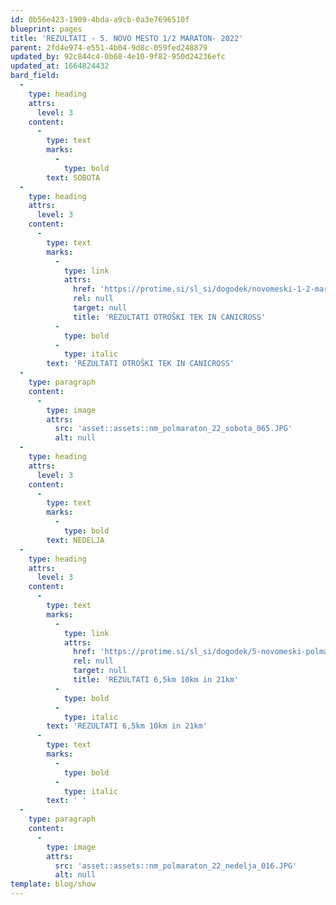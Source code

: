 ```yaml
---
id: 0b56e423-1909-4bda-a9cb-0a3e7696510f
blueprint: pages
title: 'REZULTATI - 5. NOVO MESTO 1/2 MARATON- 2022'
parent: 2fd4e974-e551-4b04-9d8c-059fed248879
updated_by: 92c844c4-0b68-4e10-9f82-950d24236efc
updated_at: 1664824432
bard_field:
  -
    type: heading
    attrs:
      level: 3
    content:
      -
        type: text
        marks:
          -
            type: bold
        text: SOBOTA
  -
    type: heading
    attrs:
      level: 3
    content:
      -
        type: text
        marks:
          -
            type: link
            attrs:
              href: 'https://protime.si/sl_si/dogodek/novomeski-1-2-maraton-otroski-teki-in-canicross-2/'
              rel: null
              target: null
              title: 'REZULTATI OTROŠKI TEK IN CANICROSS'
          -
            type: bold
          -
            type: italic
        text: 'REZULTATI OTROŠKI TEK IN CANICROSS'
  -
    type: paragraph
    content:
      -
        type: image
        attrs:
          src: 'asset::assets::nm_polmaraton_22_sobota_065.JPG'
          alt: null
  -
    type: heading
    attrs:
      level: 3
    content:
      -
        type: text
        marks:
          -
            type: bold
        text: NEDELJA
  -
    type: heading
    attrs:
      level: 3
    content:
      -
        type: text
        marks:
          -
            type: link
            attrs:
              href: 'https://protime.si/sl_si/dogodek/5-novomeski-polmaraton/'
              rel: null
              target: null
              title: 'REZULTATI 6,5km 10km in 21km'
          -
            type: bold
          -
            type: italic
        text: 'REZULTATI 6,5km 10km in 21km'
      -
        type: text
        marks:
          -
            type: bold
          -
            type: italic
        text: ' '
  -
    type: paragraph
    content:
      -
        type: image
        attrs:
          src: 'asset::assets::nm_polmaraton_22_nedelja_016.JPG'
          alt: null
template: blog/show
---
```

